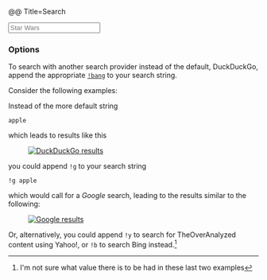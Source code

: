 @@ Title=Search  

<form method="get" id="search" action="http://duckduckgo.com/">
   <input type="hidden" name="sites"value="http://www.theoveranalyzed.net">
   <input type="hidden" name="kz" value="1"/>
   <input type="hidden" name="kc" value="1"/>
   <input type="hidden" name="kaf" value="1"/>
   <input type="hidden" name="kac" value="1"/>
   <input type="hidden" name="kh" value="1"/>
   <input type="hidden" name="kp" value="-1"/>
   <input type="hidden" name="k1" value="-1"/>
   <input type="text" name="q" placeholder="Star Wars">
   <input type="submit" value="DuckDuckGo Search" style="visibility: hidden">
</form>

<h3>Options</h3>

To search with another search provider instead of the default, DuckDuckGo, append the appropriate [`!bang`][bang] to your search string.

Consider the following examples:

Instead of the more default string

```
apple
```

which leads to results like this

<figure>
	<a href="http://duckduckgo.com/?q=apple+site:theoveranalyzed.net">
		<img class="screenshot" src="http://d.pr/i/1iRwX+" alt="DuckDuckGo results">
	</a>
</figure>

you could append `!g` to your search string

```
!g apple
```

which would call for a *Google* search, leading to the results similar to the following:

<figure>
	<a href="https://encrypted.google.com/search?hl=en&q=apple%20site%3Ahttp%3A%2F%2Fwww.theoveranalyzed.net">
		<img class="screenshot" src="http://d.pr/i/ZJvU+" alt="Google results">
	</a>
</figure>

Or, alternatively, you could append `!y` to search for TheOverAnalyzed content using Yahoo!, or `!b` to search Bing instead.[^not]

</div>

[^not]: I'm not sure what value there is to be had in these last two examples

[bang]: https://duckduckgo.com/bang

